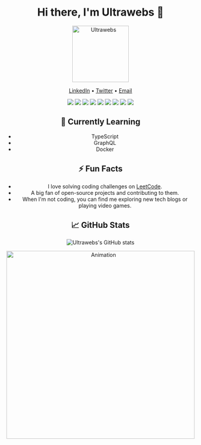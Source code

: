 <h1 align="center">Hi there, I'm Ultrawebs 👋</h1>

<p align="center">
  <img src="=https://avatars.githubusercontent.com/u/168084453?v=4" width="150" height="150" alt="Ultrawebs" />
</p>

<p align="center">
  <a href="https://www.linkedin.com/in/your-profile/">LinkedIn</a> •
  <a href="https://twitter.com/YourTwitterHandle">Twitter</a> •
  <a href="mailto:your-email@example.com">Email</a>
</p>

<p align="center">
  <img src="https://img.shields.io/badge/-HTML5-E34F26?style=flat-square&logo=html5&logoColor=white" />
  <img src="https://img.shields.io/badge/-CSS3-1572B6?style=flat-square&logo=css3" />
  <img src="https://img.shields.io/badge/-JavaScript-F7DF1E?style=flat-square&logo=javascript&logoColor=black" />
  <img src="https://img.shields.io/badge/-React-61DAFB?style=flat-square&logo=react&logoColor=black" />
  <img src="https://img.shields.io/badge/-Node.js-339933?style=flat-square&logo=node.js&logoColor=white" />
  <img src="https://img.shields.io/badge/-Express.js-000000?style=flat-square&logo=express&logoColor=white" />
  <img src="https://img.shields.io/badge/-MongoDB-47A248?style=flat-square&logo=mongodb&logoColor=white" />
  <img src="https://img.shields.io/badge/-Git-F05032?style=flat-square&logo=git&logoColor=white" />
  <img src="https://img.shields.io/badge/-GitHub-181717?style=flat-square&logo=github" />
</p>

<h2 align="center">🌱 Currently Learning</h2>
<ul align="center">
  <li>TypeScript</li>
  <li>GraphQL</li>
  <li>Docker</li>
</ul>

<h2 align="center">⚡ Fun Facts</h2>
<ul align="center">
  <li>I love solving coding challenges on <a href="https://leetcode.com/">LeetCode</a>.</li>
  <li>A big fan of open-source projects and contributing to them.</li>
  <li>When I'm not coding, you can find me exploring new tech blogs or playing video games.</li>
</ul>

<h2 align="center">📈 GitHub Stats</h2>
<p align="center">
  <img src="https://github-readme-stats.vercel.app/api?username=Ultrawebs&show_icons=true&theme=radical" alt="Ultrawebs's GitHub stats" />
</p>

<!-- Add animation -->
<p align="center">
  <img src="https://github.com/Ultrawebs/Ultrawebs/raw/master/animation.gif" alt="Animation" width="500" />
</p>
